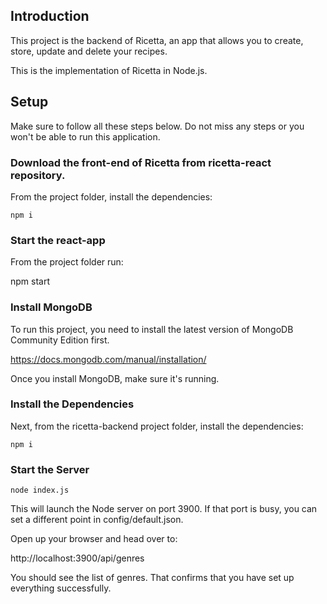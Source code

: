 ## Introduction

This project is the backend of Ricetta, an app that allows you to create, store, update and delete your recipes. 

This is the implementation of Ricetta in Node.js.

## Setup

Make sure to follow all these steps below. Do not miss any steps or you won't be able to run this application.

### Download the front-end of Ricetta from ricetta-react repository.

From the project folder, install the dependencies:

    npm i
    
### Start the react-app

From the project folder run:

  npm start

### Install MongoDB

To run this project, you need to install the latest version of MongoDB Community Edition first.

https://docs.mongodb.com/manual/installation/

Once you install MongoDB, make sure it's running.

### Install the Dependencies

Next, from the ricetta-backend project folder, install the dependencies:

    npm i
    

### Start the Server

    node index.js

This will launch the Node server on port 3900. If that port is busy, you can set a different point in config/default.json.

Open up your browser and head over to:

http://localhost:3900/api/genres

You should see the list of genres. That confirms that you have set up everything successfully.

